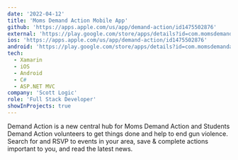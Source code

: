 ```yaml
---
date: '2022-04-12'
title: 'Moms Demand Action Mobile App'
github: 'https://apps.apple.com/us/app/demand-action/id1475502876'
external: 'https://play.google.com/store/apps/details?id=com.momsdemandaction.app'
ios: 'https://apps.apple.com/us/app/demand-action/id1475502876'
android: 'https://play.google.com/store/apps/details?id=com.momsdemandaction.app'
tech:
  - Xamarin
  - iOS
  - Android
  - C#
  - ASP.NET MVC
company: 'Scott Logic'
role: 'Full Stack Developer'
showInProjects: true
---
```


Demand Action is a new central hub for Moms Demand Action and Students Demand Action volunteers to get things done and help to end gun violence. Search for and RSVP to events in your area, save & complete actions important to you, and read the latest news.

